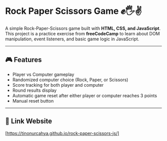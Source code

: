 # Rock Paper Scissors Game ✊🖐️✌️

A simple Rock-Paper-Scissors game built with **HTML, CSS, and JavaScript**.  
This project is a practice exercise from **freeCodeCamp** to learn about DOM manipulation, event listeners, and basic game logic in JavaScript.

---

## 🎮 Features
- Player vs Computer gameplay
- Randomized computer choice (Rock, Paper, or Scissors)
- Score tracking for both player and computer
- Round results display
- Automatic game reset after either player or computer reaches 3 points
- Manual reset button

---

## 🔗 Link Website
[https://tinonurcahya.github.io/rock-paper-scissors-js/]

